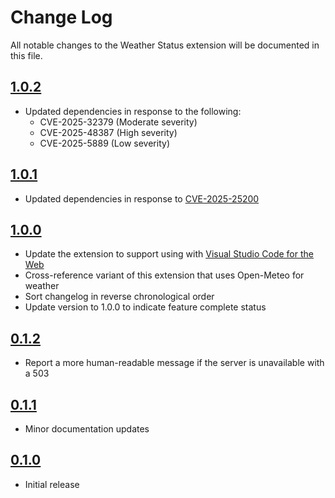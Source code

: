 # Change Log

All notable changes to the Weather Status extension will be documented in this file.

## [1.0.2]

- Updated dependencies in response to the following:
  - CVE-2025-32379 (Moderate severity)
  - CVE-2025-48387 (High severity)
  - CVE-2025-5889 (Low severity)

## [1.0.1]

- Updated dependencies in response to [CVE-2025-25200](https://github.com/advisories/GHSA-593f-38f6-jp5m) 

## [1.0.0]

- Update the extension to support using with [Visual Studio Code for the Web](https://github.com/microsoft/vscode-docs/blob/main/docs/editor/vscode-web.md)
- Cross-reference variant of this extension that uses Open-Meteo for weather
- Sort changelog in reverse chronological order
- Update version to 1.0.0 to indicate feature complete status

## [0.1.2]

- Report a more human-readable message if the server is unavailable with a 503

## [0.1.1]

- Minor documentation updates

## [0.1.0]

- Initial release

[1.0.2]: https://github.com/Motivesoft/vscode-weather-status/releases/tag/v1.0.2
[1.0.1]: https://github.com/Motivesoft/vscode-weather-status/releases/tag/v1.0.1
[1.0.0]: https://github.com/Motivesoft/vscode-weather-status/releases/tag/v1.0.0
[0.1.2]: https://github.com/Motivesoft/vscode-weather-status/releases/tag/v0.1.2
[0.1.1]: https://github.com/Motivesoft/vscode-weather-status/releases/tag/v0.1.1
[0.1.0]: https://github.com/Motivesoft/vscode-weather-status/releases/tag/v0.1.0